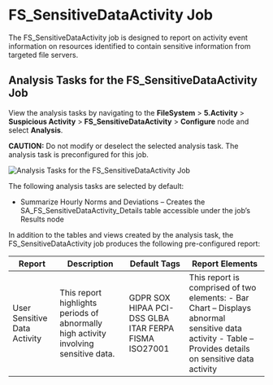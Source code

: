 # FS_SensitiveDataActivity Job

The FS_SensitiveDataActivity job is designed to report on activity event information on resources
identified to contain sensitive information from targeted file servers.

## Analysis Tasks for the FS_SensitiveDataActivity Job

View the analysis tasks by navigating to the **FileSystem** > **5.Activity** > **Suspicious
Activity** > **FS_SensitiveDataActivity** > **Configure** node and select **Analysis**.

**CAUTION:** Do not modify or deselect the selected analysis task. The analysis task is
preconfigured for this job.

![Analysis Tasks for the FS_SensitiveDataActivity Job](/img/product_docs/accessanalyzer/11.6/accessanalyzer/solutions/filesystem/activity/suspiciousactivity/sensitivedataactivityanalysis.webp)

The following analysis tasks are selected by default:

- Summarize Hourly Norms and Deviations – Creates the SA_FS_SensitiveDataActivity_Details table
  accessible under the job’s Results node

In addition to the tables and views created by the analysis task, the FS_SensitiveDataActivity job
produces the following pre-configured report:

| Report                       | Description                                                                          | Default Tags                                          | Report Elements                                                                                                                                         |
| ---------------------------- | ------------------------------------------------------------------------------------ | ----------------------------------------------------- | ------------------------------------------------------------------------------------------------------------------------------------------------------- |
| User Sensitive Data Activity | This report highlights periods of abnormally high activity involving sensitive data. | GDPR SOX HIPAA PCI-DSS GLBA ITAR FERPA FISMA ISO27001 | This report is comprised of two elements: - Bar Chart – Displays abnormal sensitive data activity - Table – Provides details on sensitive data activity |
